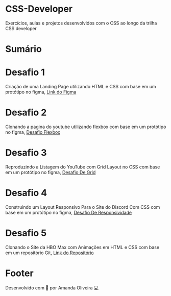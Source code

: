 # CSS-Developer
Exercícios, aulas e projetos desenvolvidos com o CSS ao longo da trilha CSS developer

# Sumário

# Desafio 1
Criação de uma Landing Page utilizando HTML e CSS com base em um protótipo no figma, [Link do Figma](https://www.figma.com/file/3PiokoJj9IhGDnNiWAJbz7/DIO---Desafio-01?node-id=2%3A6)
# Desafio 2
Clonando a pagina do youtube utilizando flexbox com base em um protótipo no figma, [Desafio Flexbox](https://www.figma.com/file/lrRWUZPKnqMDZrSDJmZxUS/Desafio-de-Flexbox---DIO?node-id=0%3A1)
# Desafio 3
Reproduzindo a Listagem do YouTube com Grid Layout no CSS com base em um protótipo no figma, [Desafio De Grid](https://www.figma.com/file/KknwioExyqKD3D2eSVFrcW/Desafio-Grid---DIO?node-id=0%3A1&mode=dev)
# Desafio 4
Construindo um Layout Responsivo Para o Site do Discord Com CSS com base em um protótipo no figma, [Desafio De Responsividade](https://www.figma.com/file/NRBYrG5d4DSzObv7dpTqoM/Desafio-Responsividade---DIO?node-id=0%3A1&mode=dev)
# Desafio 5
Clonando o Site da HBO Max com Animações em HTML e CSS com base em um repositório Git, [Link do Repositório](https://github.com/micheleambrosio/hbomax)

# Footer
Desenvolvido com 💜 por Amanda Oliveira 💻
